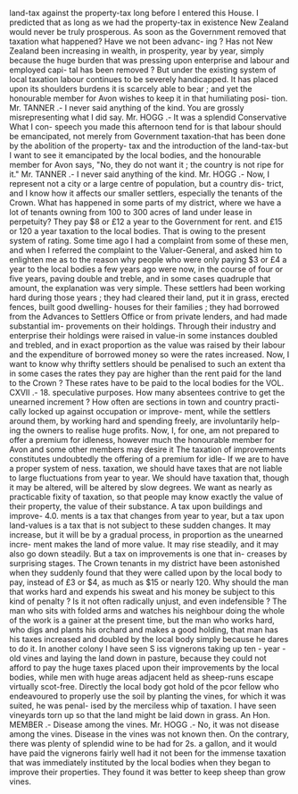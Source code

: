 land-tax against the property-tax long before I entered this House. I predicted that as long as we had the property-tax in existence New Zealand would never be truly prosperous. As soon as the Government removed that taxation what happened? Have we not been advanc- ing ? Has not New Zealand been increasing in wealth, in prosperity, year by year, simply because the huge burden that was pressing upon enterprise and labour and employed capi- tal has been removed ? But under the existing system of local taxation labour continues to be severely handicapped. It has placed upon its shoulders burdens it is scarcely able to bear ; and yet the honourable member for Avon wishes to keep it in that humiliating posi- tion. Mr. TANNER .- I never said anything of the kind. You are grossly misrepresenting what I did say. Mr. HOGG .- It was a splendid Conservative What I con- speech you made this afternoon tend for is that labour should be emancipated, not merely from Government taxation-that has been done by the abolition of the property- tax and the introduction of the land-tax-but I want to see it emancipated by the local bodies, and the honourable member for Avon says, "No, they do not want it ; the country is not ripe for it." Mr. TANNER .- I never said anything of the kind. Mr. HOGG .- Now, I represent not a city or a large centre of population, but a country dis- trict, and I know how it affects our smaller settlers, especially the tenants of the Crown. What has happened in some parts of my district, where we have a lot of tenants owning from 100 to 300 acres of land under lease in perpetuity? They pay $8 or £12 a year to the Government for rent. and £15 or 120 a year taxation to the local bodies. That is owing to the present system of rating. Some time ago I had a complaint from some of these men, and when I referred the complaint to the Valuer-General, and asked him to enlighten me as to the reason why people who were only paying $3 or £4 a year to the local bodies a few years ago were now, in the course of four or five years, paving double and treble, and in some cases quadruple that amount, the explanation was very simple. These settlers had been working hard during those years ; they had cleared their land, put it in grass, erected fences, built good dwelling- houses for their families ; they had borrowed from the Advances to Settlers Office or from private lenders, and had made substantial im- provements on their holdings. Through their industry and enterprise their holdings were raised in value-in some instances doubled and trebled, and in exact proportion as the value was raised by their labour and the expenditure of borrowed money so were the rates increased. Now, I want to know why thrifty settlers should be penalised to such an extent tha in some cases the rates they pay are higher than the rent paid for the land to the Crown ? These rates have to be paid to the local bodies for the VOL. CXVII .- 18. speculative purposes. How many absentees contrive to get the unearned increment ? How often are sections in town and country practi- cally locked up against occupation or improve- ment, while the settlers around them, by working hard and spending freely, are involuntarily help- ing the owners to realise huge profits. Now, I, for one, am not prepared to offer a premium for idleness, however much the honourable member for Avon and some other members may desire it The taxation of improvements constitutes undoubtedly the offering of a premium for idle- If we are to have a proper system of ness. taxation, we should have taxes that are not liable to large fluctuations from year to year. We should have taxation that, though it may be altered, will be altered by slow degrees. We want as nearly as practicable fixity of taxation, so that people may know exactly the value of their property, the value of their substance. A tax upon buildings and improve- 4.0. ments is a tax that changes from year to year, but a tax upon land-values is a tax that is not subject to these sudden changes. It may increase, but it will be by a gradual process, in proportion as the unearned incre- ment makes the land of more value. It may rise steadily, and it may also go down steadily. But a tax on improvements is one that in- creases by surprising stages. The Crown tenants in my district have been astonished when they suddenly found that they were called upon by the local body to pay, instead of £3 or $4, as much as $15 or nearly 120. Why should the man that works hard and expends his sweat and his money be subject to this kind of penalty ? Is it not often radically unjust, and even indefensible ? The man who sits with folded arms and watches his neighbour doing the whole of the work is a gainer at the present time, but the man who works hard, who digs and plants his orchard and makes a good holding, that man has his taxes increased and doubled by the local body simply because he dares to do it. In another colony I have seen S iss vignerons taking up ten - year - old vines and laying the land down in pasture, because they could not afford to pay the huge taxes placed upon their improvements by the local bodies, while men with huge areas adjacent held as sheep-runs escape virtually scot-free. Directly the local body got hold of the pcor fellow who endeavoured to properly use the soil by planting the vines, for which it was suited, he was penal- ised by the merciless whip of taxation. I have seen vineyards torn up so that the land might be laid down in grass. An Hon. MEMBER .- Disease among the vines. Mr. HOGG .- No, it was not disease among the vines. Disease in the vines was not known then. On the contrary, there was plenty of splendid wine to be had for 2s. a gallon, and it would have paid the vignerons fairly well had it not been for the immense taxation that was immediately instituted by the local bodies when they began to improve their properties. They found it was better to keep sheep than grow vines. 